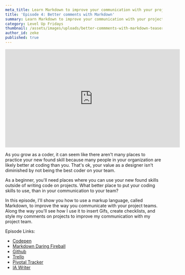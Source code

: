 ```yaml
---
meta_title: Learn Markdown to improve your communication with your project team
title: 'Episode 4: Better comments with Markdown'
summary: Learn Markdown to improve your communication with your project team
category: Level Up Fridays
thumbnail: /assets/images/uploads/better-commments-with-markdown-teaser.jpg
author_id: zeke
published: true
---
```

<iframe width="560" height="315" src="https://www.youtube.com/embed/i5RrON5GodY?rel=0" frameborder="0" allow="autoplay; encrypted-media" allowfullscreen></iframe>

As you grow as a coder, it can seem like there aren't many places to practice your new found skill because many people in your organization are likely better at coding than you. That's ok, your value as a designer isn't diminished by not being the best coder on your team.

As a beginner, you'll need places where you can use your new found skills outside of writing code on projects. What better place to put your coding skills to use, than in your communication to your team?

In this episode, I'll show you how to use a markup language, called Markdown, to improve the way you communicate with your project teams. Along the way you'll see how I use it to insert Gifs, create checklists, and style my comments on projects to improve my communication with my project team.

Episode Links:

- [Codepen](https://codepen.io)
- [Markdown Daring Fireball](daringfireball.net/projects/markdown/)
- [Github](https://github.com/)
- [Trello](https://trello.com/)
- [Pivotal Tracker](https://www.pivotaltracker.com)
- [IA Writer](https://ia.net/writer/)
